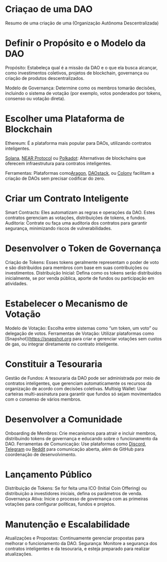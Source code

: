 # Criaçao de uma DAO
Resumo de uma criação de uma (Organização Autônoma Descentralizada)
# Definir o Propósito e o Modelo da DAO

Propósito: Estabeleça qual é a missão da DAO e o que ela busca alcançar, como investimentos coletivos, projetos de blockchain, governança ou criação de produtos descentralizados.

Modelo de Governança: Determine como os membros tomarão decisões, incluindo o sistema de votação (por exemplo, votos ponderados por tokens, consenso ou votação direta).

# Escolher uma Plataforma de Blockchain
Ethereum: É a plataforma mais popular para DAOs, utilizando contratos inteligentes.

[Solana](https://solana.com), [NEAR Protocol](https://near.org) ou [Polkadot](https://polkadot.network): Alternativas de blockchains que oferecem infraestrutura para contratos inteligentes.

Ferramentas: Plataformas como[Aragon](https://aragon.org), [DAOstack](https://daostack.io), ou [Colony](https://colony.io) facilitam a criação de DAOs sem precisar codificar do zero.

# Criar um Contrato Inteligente
Smart Contracts: Eles automatizam as regras e operações da DAO. Estes contratos gerenciam as votações, distribuições de tokens, e fundos.
Auditoria: Contrate ou faça uma auditoria dos contratos para garantir segurança, minimizando riscos de vulnerabilidades.

# Desenvolver o Token de Governança
Criação de Tokens: Esses tokens geralmente representam o poder de voto e são distribuídos para membros com base em suas contribuições ou investimentos.
Distribuição Inicial: Defina como os tokens serão distribuídos inicialmente, se por venda pública, aporte de fundos ou participação em atividades.

# Estabelecer o Mecanismo de Votação
Modelo de Votação: Escolha entre sistemas como “um token, um voto” ou delegação de votos.
Ferramentas de Votação: Utilizar plataformas como [Snapshot](https://snapshot.org para criar e gerenciar votações sem custos de gas, ou integrar diretamente no contrato inteligente.

# Constituir a Tesouraria
Gestão de Fundos: A tesouraria da DAO pode ser administrada por meio de contratos inteligentes, que gerenciam automaticamente os recursos da organização de acordo com decisões coletivas.
Multisig Wallet: Usar carteiras multi-assinatura para garantir que fundos só sejam movimentados com o consenso de vários membros.

# Desenvolver a Comunidade
Onboarding de Membros: Crie mecanismos para atrair e incluir membros, distribuindo tokens de governança e educando sobre o funcionamento da DAO.
Ferramentas de Comunicação: Use plataformas como [Discord](https://discord.com), [Telegram](https://telegram.org) ou [Reddit](https://reddit.com) para comunicação aberta, além de GitHub para coordenação de desenvolvimento.
# Lançamento Público
Distribuição de Tokens: Se for feita uma ICO (Initial Coin Offering) ou distribuição a investidores iniciais, defina os parâmetros de venda.
Governança Ativa: Inicie o processo de governança com as primeiras votações para configurar políticas, fundos e projetos.
# Manutenção e Escalabilidade
Atualizações e Propostas: Continuamente gerenciar propostas para melhorar o funcionamento da DAO.
Segurança: Monitore a segurança dos contratos inteligentes e da tesouraria, e esteja preparado para realizar atualizações.

